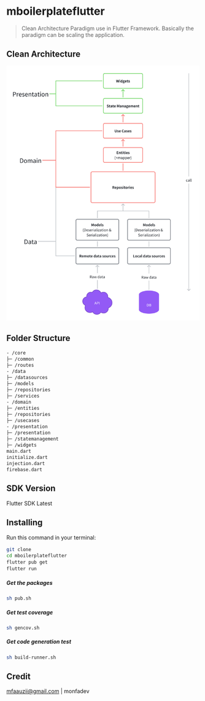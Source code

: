 # mboilerplateflutter

> Clean Architecture Paradigm use in Flutter Framework. Basically the paradigm can be scaling the application.

## Clean Architecture
![](https://github.com/monfadev/mboilerplateflutter/blob/master/docs/clean_architecture.png)

## Folder Structure
```
- /core
├─ /common
├─ /routes
- /data
├─ /datasources
├─ /models
├─ /repositories
├─ /services
- /domain
├─ /entities
├─ /repositories
├─ /usecases
- /presentation
├─ /presentation
├─ /statemanagement
├─ /widgets
main.dart
initialize.dart
injection.dart
firebase.dart
```

## SDK Version
Flutter SDK Latest

## Installing

Run this command in your terminal:
```bash
git clone
cd mboilerplateflutter
flutter pub get
flutter run
```

##### Get the packages
```bash
sh pub.sh
```

##### Get test coverage
```bash
sh gencov.sh
```

##### Get code generation test
```bash
sh build-runner.sh
```

## Credit

mfaauzii@gmail.com | monfadev
